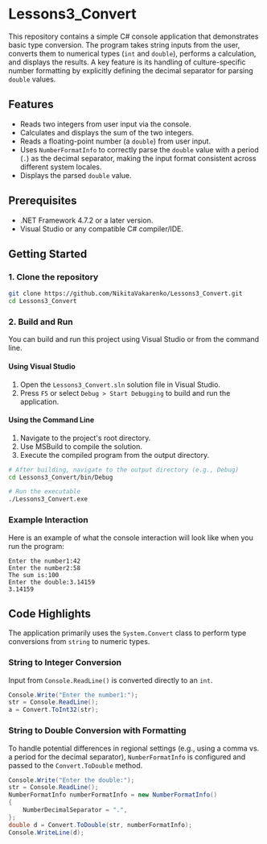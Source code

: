 # Lessons3_Convert


This repository contains a simple C# console application that demonstrates basic type conversion. The program takes string inputs from the user, converts them to numerical types (`int` and `double`), performs a calculation, and displays the results. A key feature is its handling of culture-specific number formatting by explicitly defining the decimal separator for parsing `double` values.

## Features

*   Reads two integers from user input via the console.
*   Calculates and displays the sum of the two integers.
*   Reads a floating-point number (a `double`) from user input.
*   Uses `NumberFormatInfo` to correctly parse the `double` value with a period (`.`) as the decimal separator, making the input format consistent across different system locales.
*   Displays the parsed `double` value.

## Prerequisites

*   .NET Framework 4.7.2 or a later version.
*   Visual Studio or any compatible C# compiler/IDE.

## Getting Started

### 1. Clone the repository

```sh
git clone https://github.com/NikitaVakarenko/Lessons3_Convert.git
cd Lessons3_Convert
```

### 2. Build and Run

You can build and run this project using Visual Studio or from the command line.

#### Using Visual Studio

1.  Open the `Lessons3_Convert.sln` solution file in Visual Studio.
2.  Press `F5` or select `Debug > Start Debugging` to build and run the application.

#### Using the Command Line

1.  Navigate to the project's root directory.
2.  Use MSBuild to compile the solution.
3.  Execute the compiled program from the output directory.

```sh
# After building, navigate to the output directory (e.g., Debug)
cd Lessons3_Convert/bin/Debug

# Run the executable
./Lessons3_Convert.exe
```

### Example Interaction

Here is an example of what the console interaction will look like when you run the program:

```
Enter the number1:42
Enter the number2:58
The sum is:100
Enter the double:3.14159
3.14159
```

## Code Highlights

The application primarily uses the `System.Convert` class to perform type conversions from `string` to numeric types.

### String to Integer Conversion

Input from `Console.ReadLine()` is converted directly to an `int`.

```csharp
Console.Write("Enter the number1:");
str = Console.ReadLine();
a = Convert.ToInt32(str);
```

### String to Double Conversion with Formatting

To handle potential differences in regional settings (e.g., using a comma vs. a period for the decimal separator), `NumberFormatInfo` is configured and passed to the `Convert.ToDouble` method.

```csharp
Console.Write("Enter the double:");
str = Console.ReadLine();
NumberFormatInfo numberFormatInfo = new NumberFormatInfo()
{
    NumberDecimalSeparator = ".",
};
double d = Convert.ToDouble(str, numberFormatInfo);
Console.WriteLine(d);
